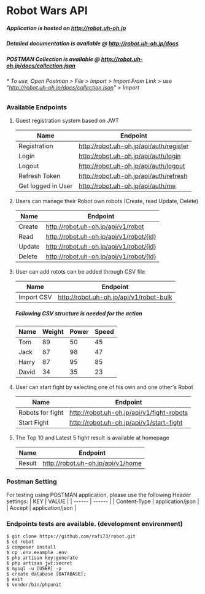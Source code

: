 # Robot Wars API

##### Application is hosted on http://robot.uh-oh.jp
##### Detailed documentation is available @ http://robot.uh-oh.jp/docs 
##### POSTMAN Collection is available @ http://robot.uh-oh.jp/docs/collection.json


###### * To use, Open Postman > File > Import > Import From Link > use "http://robot.uh-oh.jp/docs/collection.json" > Import

### Available Endpoints
1. Guest registration system based on JWT

    | Name | Endpoint|
    |--------------|----------------------------------------|
    | Registration | http://robot.uh-oh.jp/api/auth/register|
    | Login        | http://robot.uh-oh.jp/api/auth/login|
    | Logout       | http://robot.uh-oh.jp/api/auth/logout|
    | Refresh Token | http://robot.uh-oh.jp/api/auth/refresh|
    | Get logged in User |http://robot.uh-oh.jp/api/auth/me|



2. Users can manage their Robot own robots (Create, read Update, Delete)

    | Name | Endpoint|
    |--------------|----------------------------------------|
    | Create | http://robot.uh-oh.jp/api/v1/robot|
    | Read        | http://robot.uh-oh.jp/api/v1/robot/{id}|
    | Update       | http://robot.uh-oh.jp/api/v1/robot/{id}|
    | Delete | http://robot.uh-oh.jp/api/v1/robot/{id}|

3. User can add rotots can be added through CSV file

    | Name | Endpoint|
    |--------------|----------------------------------------|
    | Import CSV | http://robot.uh-oh.jp/api/v1/robot-bulk|

    ##### Following CSV structure is needed for the action

    | Name | Weight | Power | Speed |
    | ------ | ------ | ------ | ------ |
    | Tom | 89 | 50 | 45 |
    | Jack | 87 | 98 | 47 |
    | Harry | 87 | 95 | 85 |
    | David | 34 | 35 | 23 |

4. User can start fight by selecting one of his own and one other's Robot

    | Name | Endpoint|
    |--------------|----------------------------------------|
    | Robots for fight | http://robot.uh-oh.jp/api/v1/fight-robots|
    | Start Fight | http://robot.uh-oh.jp/api/v1/start-fight|

5. The Top 10 and Latest 5 fight result is available at homepage

    | Name | Endpoint|
    |--------------|----------------------------------------|
    | Result  |http://robot.uh-oh.jp/api/v1/home|


### Postman Setting
For testing using POSTMAN application, please use the following Header settings: 
| KEY | VALUE |
| ------ | ------ |
| Content-Type | application/json |
| Accept | application/json |

### Endpoints tests are available. (development environment)
```
$ git clone https://github.com/rafi73/robot.git
$ cd robot
$ composer install
$ cp .env.example .env
$ php artisan key:generate
$ php artisan jwt:secret
$ mysql -u [USER] -p
$ create database [DATABASE];
$ exit
$ vendor/bin/phpunit
```

